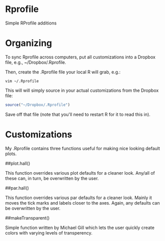 # Rprofile
Simple RProfile additions

# Organizing

To sync Rprofile across computers, put all customizations into a Dropbox file, e.g., ~/Dropbox/.Rprofile.

Then, create the .Rprofile file your local R will grab, e.g.:

```
vim ~/.Rprofile
```

This will will simply source in your actual customizations from the Dropbox file:

```R
source("~/Dropbox/.Rprofile")
```

Save off that file (note that you'll need to restart R for it to read this in).

# Customizations

My .Rprofile contains three functions useful for making nice looking default plots.

##plot.hall()

This function overrides various plot defaults for a cleaner look.  Any/all of these can, in turn, be overwritten by the user.

##par.hall()

This function overrides various par defaults for a cleaner look.  Mainly it moves the tick marks and labels closer to the axes.  Again, any defaults can be overwritten by the user.

##makeTransparent()

Simple function written by Michael Gill which lets the user quickly create colors with varying levels of transperency.
